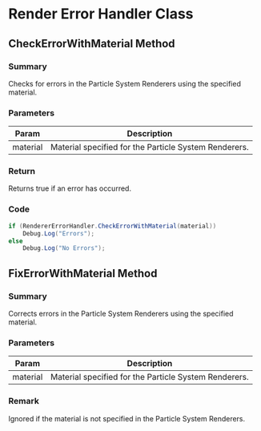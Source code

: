 # Render Error Handler Class
## CheckErrorWithMaterial Method
### Summary
Checks for errors in the Particle System Renderers using the specified material.
### Parameters
|Param|Description|
|---|---|
|material|Material specified for the Particle System Renderers.|

### Return
Returns true if an error has occurred.<br/>


### Code
```C#
if (RendererErrorHandler.CheckErrorWithMaterial(material))
    Debug.Log("Errors");
else
    Debug.Log("No Errors");
```
## FixErrorWithMaterial Method
### Summary
Corrects errors in the Particle System Renderers using the specified material.<br/>

### Parameters
|Param|Description|
|---|---|
|material|Material specified for the Particle System Renderers.|

### Remark
Ignored if the material is not specified in the Particle System Renderers.

